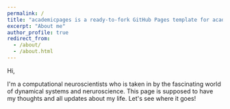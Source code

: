```yaml
---
permalink: /
title: "academicpages is a ready-to-fork GitHub Pages template for academic personal websites"
excerpt: "About me"
author_profile: true
redirect_from: 
  - /about/
  - /about.html
---
```

Hi, 

I'm a computational neuroscientists who is taken in by the fascinating world of dynamical systems and neruroscience. This page is supposed to have my thoughts and all updates about my life. Let's see where it goes! 
